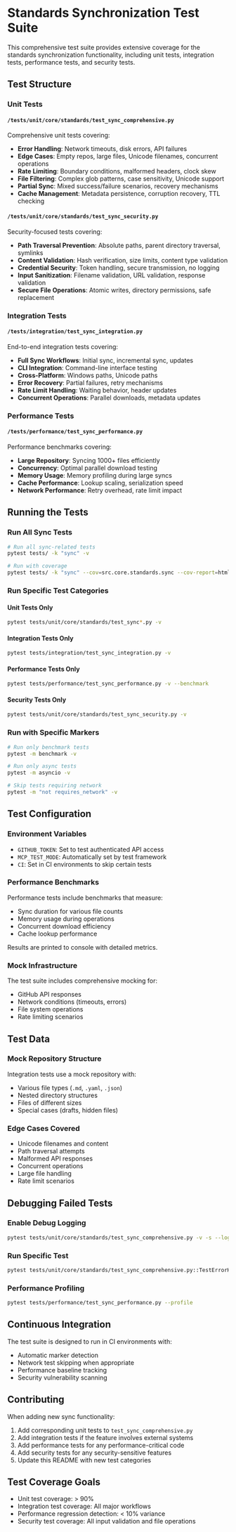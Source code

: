 # Standards Synchronization Test Suite

This comprehensive test suite provides extensive coverage for the standards synchronization functionality, including unit tests, integration tests, performance tests, and security tests.

## Test Structure

### Unit Tests

#### `/tests/unit/core/standards/test_sync_comprehensive.py`
Comprehensive unit tests covering:
- **Error Handling**: Network timeouts, disk errors, API failures
- **Edge Cases**: Empty repos, large files, Unicode filenames, concurrent operations
- **Rate Limiting**: Boundary conditions, malformed headers, clock skew
- **File Filtering**: Complex glob patterns, case sensitivity, Unicode support
- **Partial Sync**: Mixed success/failure scenarios, recovery mechanisms
- **Cache Management**: Metadata persistence, corruption recovery, TTL checking

#### `/tests/unit/core/standards/test_sync_security.py`
Security-focused tests covering:
- **Path Traversal Prevention**: Absolute paths, parent directory traversal, symlinks
- **Content Validation**: Hash verification, size limits, content type validation
- **Credential Security**: Token handling, secure transmission, no logging
- **Input Sanitization**: Filename validation, URL validation, response validation
- **Secure File Operations**: Atomic writes, directory permissions, safe replacement

### Integration Tests

#### `/tests/integration/test_sync_integration.py`
End-to-end integration tests covering:
- **Full Sync Workflows**: Initial sync, incremental sync, updates
- **CLI Integration**: Command-line interface testing
- **Cross-Platform**: Windows paths, Unicode paths
- **Error Recovery**: Partial failures, retry mechanisms
- **Rate Limit Handling**: Waiting behavior, header updates
- **Concurrent Operations**: Parallel downloads, metadata updates

### Performance Tests

#### `/tests/performance/test_sync_performance.py`
Performance benchmarks covering:
- **Large Repository**: Syncing 1000+ files efficiently
- **Concurrency**: Optimal parallel download testing
- **Memory Usage**: Memory profiling during large syncs
- **Cache Performance**: Lookup scaling, serialization speed
- **Network Performance**: Retry overhead, rate limit impact

## Running the Tests

### Run All Sync Tests
```bash
# Run all sync-related tests
pytest tests/ -k "sync" -v

# Run with coverage
pytest tests/ -k "sync" --cov=src.core.standards.sync --cov-report=html
```

### Run Specific Test Categories

#### Unit Tests Only
```bash
pytest tests/unit/core/standards/test_sync*.py -v
```

#### Integration Tests Only
```bash
pytest tests/integration/test_sync_integration.py -v
```

#### Performance Tests Only
```bash
pytest tests/performance/test_sync_performance.py -v --benchmark
```

#### Security Tests Only
```bash
pytest tests/unit/core/standards/test_sync_security.py -v
```

### Run with Specific Markers
```bash
# Run only benchmark tests
pytest -m benchmark -v

# Run only async tests
pytest -m asyncio -v

# Skip tests requiring network
pytest -m "not requires_network" -v
```

## Test Configuration

### Environment Variables
- `GITHUB_TOKEN`: Set to test authenticated API access
- `MCP_TEST_MODE`: Automatically set by test framework
- `CI`: Set in CI environments to skip certain tests

### Performance Benchmarks
Performance tests include benchmarks that measure:
- Sync duration for various file counts
- Memory usage during operations
- Concurrent download efficiency
- Cache lookup performance

Results are printed to console with detailed metrics.

### Mock Infrastructure
The test suite includes comprehensive mocking for:
- GitHub API responses
- Network conditions (timeouts, errors)
- File system operations
- Rate limiting scenarios

## Test Data

### Mock Repository Structure
Integration tests use a mock repository with:
- Various file types (`.md`, `.yaml`, `.json`)
- Nested directory structures
- Files of different sizes
- Special cases (drafts, hidden files)

### Edge Cases Covered
- Unicode filenames and content
- Path traversal attempts
- Malformed API responses
- Concurrent operations
- Large file handling
- Rate limit scenarios

## Debugging Failed Tests

### Enable Debug Logging
```bash
pytest tests/unit/core/standards/test_sync_comprehensive.py -v -s --log-cli-level=DEBUG
```

### Run Specific Test
```bash
pytest tests/unit/core/standards/test_sync_comprehensive.py::TestErrorHandling::test_network_timeout -v
```

### Performance Profiling
```bash
pytest tests/performance/test_sync_performance.py --profile
```

## Continuous Integration

The test suite is designed to run in CI environments with:
- Automatic marker detection
- Network test skipping when appropriate
- Performance baseline tracking
- Security vulnerability scanning

## Contributing

When adding new sync functionality:
1. Add corresponding unit tests to `test_sync_comprehensive.py`
2. Add integration tests if the feature involves external systems
3. Add performance tests for any performance-critical code
4. Add security tests for any security-sensitive features
5. Update this README with new test categories

## Test Coverage Goals

- Unit test coverage: > 90%
- Integration test coverage: All major workflows
- Performance regression detection: < 10% variance
- Security test coverage: All input validation and file operations